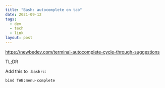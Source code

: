 ```yaml
---
title: "Bash: autocomplete on tab"
date: 2021-09-12
tags:
  - dev
  - tech
  - link
layout: post
---
```


https://newbedev.com/terminal-autocomplete-cycle-through-suggestions

TL;DR

Add this to `.bashrc`:

```
bind TAB:menu-complete
```
